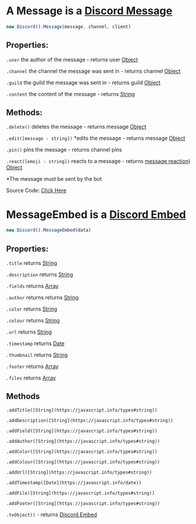 # A Message is a [Discord Message](https://discord.com/developers/docs/resources/channel#message-object)
```js
new Discord().Message(message, channel, client)
```

## Properties:

`.user` the author of the message - returns user [Object](https://javascript.info/object)

`.channel` the channel the message was sent in - returns channel [Object](https://javascript.info/object)

`.guild` the guild the message was sent in - returns guild [Object](https://javascript.info/object)

`.content` the content of the message - returns [String](https://javascript.info/types#string)

## Methods:

`.delete()` deletes the message - returns message [Object](https://javascript.info/object)

`.edit([message - string])` *edits the message - returns message [Object](https://javascript.info/object)

`.pin()` pins the message - returns channel pins 

`.react([emoji - string])` reacts to a message - returns [message reaction](https://github.com/discordjslib/discordjslib/blob/main/Documentation/Classes/Reaction.md)) [Object](https://javascript.info/object)

*The message must be sent by the bot

Source Code: [Click Here](https://github.com/discordjslib/discordjslib/blob/main/lib/Classes/Messages/Message.js)   

# MessageEmbed is a [Discord Embed](https://discord.com/developers/docs/resources/channel#embed-object)
```js
new Discord().MessageEmbed(data)
```

## Properties: 

`.title` returns [String](https://javascript.info/types#string)

`.description` returns [String](https://javascript.info/types#string)

`.fields` returns [Array](https://javascript.info/array)

`.author` returns returns [String](https://javascript.info/types#string)

`.color` returns [String](https://javascript.info/types#string)

`.colour` returns [String](https://javascript.info/types#string)

`.url` returns [String](https://javascript.info/types#string)

`.timestamp` returns [Date](https://javascript.info/date)

`.thumbnail` returns [String](https://javascript.info/types#string)

`.footer` returns [Array](https://javascript.info/array)

`.files` returns [Array](https://javascript.info/array)

## Methods
`.addTitle([String](https://javascript.info/types#string))`

`.addDescription([String](https://javascript.info/types#string))`

`.addField([String](https://javascript.info/types#string))`

`.addAuthor([String](https://javascript.info/types#string))`

`.addColor([String](https://javascript.info/types#string))`

`.addColour([String](https://javascript.info/types#string))`

`.addUrl([String](https://javascript.info/types#string))`

`.addTimestamp([Date](https://javascript.info/date))`

`.addFile([String](https://javascript.info/types#string))`

`.addFooter([String](https://javascript.info/types#string))`

`.toObject()` - returns [Discord Embed](https://discord.com/developers/docs/resources/channel#embed-object)


